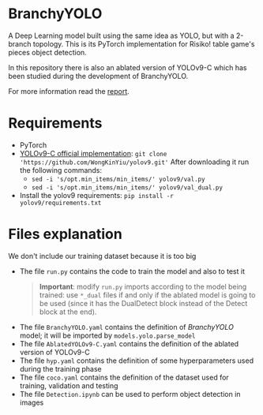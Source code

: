 # BranchyYOLO
A Deep Learning model built using the same idea as YOLO, but with a 2-branch topology.
This is its PyTorch implementation for Risiko! table game's pieces object detection.

In this repository there is also an ablated version of YOLOv9-C which has been studied during the development of BranchyYOLO.

For more information read the [report](Report.pdf).

# Requirements
- PyTorch
- [YOLOv9-C official implementation](https://github.com/WongKinYiu/yolov9.git): `git clone 'https://github.com/WongKinYiu/yolov9.git'`
  After downloading it run the following commands:
    - `sed -i 's/opt.min_items/min_items/' yolov9/val.py`
    - `sed -i 's/opt.min_items/min_items/' yolov9/val_dual.py`
- Install the yolov9 requirements: `pip install -r yolov9/requirements.txt`

# Files explanation
We don't include our training dataset because it is too big

- The file `run.py` contains the code to train the model and also to test it
  > **Important**: modify `run.py` imports according to the model being trained: use `*_dual` files if and only if the ablated model is going to be used (since it has the DualDetect block instead of the Detect block at the end).
- The file `BranchyYOLO.yaml` contains the definition of *BranchyYOLO* model; it will be imported by `models.yolo.parse_model`
- The file `AblatedYOLOv9-C.yaml` contains the definition of the ablated version of YOLOv9-C
- The file `hyp.yaml` contains the definition of some hyperparameters used during the training phase
- The file `coco.yaml` contains the definition of the dataset used for training, validation and testing
- The file `Detection.ipynb` can be used to perform object detection in images

